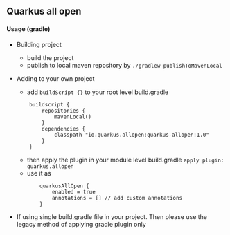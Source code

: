 ## Quarkus all open

#### Usage (gradle)

- Building project
    - build the project
    - publish to local maven repository by `./gradlew publishToMavenLocal`

- Adding to your own project
    - add `buildScript {}` to your root level build.gradle
    ```$xslt
        buildscript {
            repositories {
                mavenLocal()
            }
            dependencies {
                classpath "io.quarkus.allopen:quarkus-allopen:1.0"
            }
        }
    ``` 

    - then apply the plugin in your module level build.gradle `apply plugin: quarkus.allopen`
    - use it as 
        ```$xslt
            quarkusAllOpen {
                enabled = true
                annotations = [] // add custom annotations
            }
        ```
      
- If using single build.gradle file in your project. 
  Then please use the legacy method of applying gradle plugin only
    

